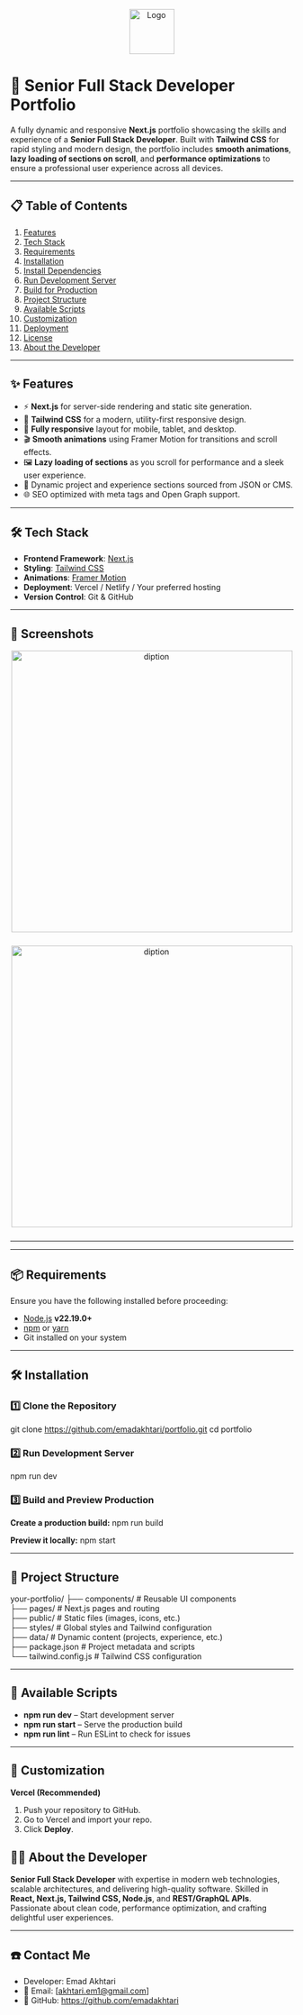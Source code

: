 <p align="center">
<img src="https://i.postimg.cc/VsZ1T7Yj/favicon.png" alt="Logo" width="80">
</p>
<h1 align="center">
  
# 🌟 Senior Full Stack Developer Portfolio  
</h1>

A fully dynamic and responsive **Next.js** portfolio showcasing the skills and experience of a **Senior Full Stack Developer**. Built with **Tailwind CSS** for rapid styling and modern design, the portfolio includes **smooth animations**, **lazy loading of sections on scroll**, and **performance optimizations** to ensure a professional user experience across all devices.  

---

## 📋 Table of Contents  
1. [Features](#-features)  
2. [Tech Stack](#-tech-stack)  
3. [Requirements](#-requirements)  
4. [Installation](#-installation)  
5. [Install Dependencies](#-install-dependencies)  
6. [Run Development Server](#-run-development-server)  
7. [Build for Production](#-build-for-production)  
8. [Project Structure](#-project-structure)  
9. [Available Scripts](#-available-scripts)  
10. [Customization](#-customization)  
11. [Deployment](#-deployment)  
12. [License](#-license)  
13. [About the Developer](#-about-the-developer)  

---

## ✨ Features  
- ⚡ **Next.js** for server-side rendering and static site generation.  
- 🎨 **Tailwind CSS** for a modern, utility-first responsive design.  
- 📱 **Fully responsive** layout for mobile, tablet, and desktop.  
- 🎬 **Smooth animations** using Framer Motion for transitions and scroll effects.  
- 🖼 **Lazy loading of sections** as you scroll for performance and a sleek user experience.  
- 🔗 Dynamic project and experience sections sourced from JSON or CMS.  
- 🌐 SEO optimized with meta tags and Open Graph support.  

---

## 🛠 Tech Stack  
- **Frontend Framework**: [Next.js](https://nextjs.org/)  
- **Styling**: [Tailwind CSS](https://tailwindcss.com/)  
- **Animations**: [Framer Motion](https://www.framer.com/motion/)  
- **Deployment**: Vercel / Netlify / Your preferred hosting  
- **Version Control**: Git & GitHub  

---

## 📸 Screenshots  
<p align="center" style="padding-bottom: 10;">
<img src='https://i.postimg.cc/2y1JY440/portfolio-dark.jpg' border='0' width="500" alt='diption'/>
</p>

<p align="center" style="padding-bottom: 10;">
<img src='https://i.postimg.cc/2y1JY440/portfolio-light.jpg' border='0' width="500" alt='diption'/>
</p>

---


---

## 📦 Requirements  
Ensure you have the following installed before proceeding:  
- [Node.js](https://nodejs.org/) **v22.19.0+**  
- [npm](https://www.npmjs.com/) or [yarn](https://yarnpkg.com/)  
- Git installed on your system  

---

## 🛠 Installation

### 1️⃣ Clone the Repository
git clone https://github.com/emadakhtari/portfolio.git
cd portfolio

### 2️⃣ Run Development Server
npm run dev

### 3️⃣ Build and Preview Production
**Create a production build:**
npm run build

**Preview it locally:**
npm start

---

## 📁 Project Structure
your-portfolio/
├── components/        # Reusable UI components  
├── pages/             # Next.js pages and routing  
├── public/            # Static files (images, icons, etc.)  
├── styles/            # Global styles and Tailwind configuration  
├── data/              # Dynamic content (projects, experience, etc.)  
├── package.json       # Project metadata and scripts  
└── tailwind.config.js # Tailwind CSS configuration  

---

## 🧩 Available Scripts
 - **npm run dev** – Start development server
 - **npm run start** – Serve the production build
 - **npm run lint** – Run ESLint to check for issues

---

## 🎨 Customization
**Vercel (Recommended)**
  1. Push your repository to GitHub.
  2. Go to Vercel and import your repo.
  3. Click **Deploy**.
  
## 👨‍💻 About the Developer
**Senior Full Stack Developer** with expertise in modern web technologies, scalable architectures, and delivering high-quality software. Skilled in **React, Next.js, Tailwind CSS, Node.js**, and **REST/GraphQL APIs**. Passionate about clean code, performance optimization, and crafting delightful user experiences.

---

## ☎️ Contact Me
- Developer: Emad Akhtari
- 📧 Email: [akhtari.em1@gmail.com]
- 🔗 GitHub: https://github.com/emadakhtari
